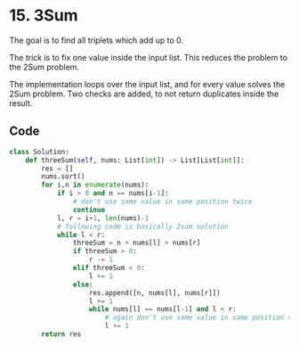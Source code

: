 # 15. 3Sum
The goal is to find all triplets which add up to 0.

The trick is to fix one value inside the input list. This reduces the problem to the 2Sum problem. 

The implementation loops over the input list, and for every value solves the 2Sum problem. Two checks are added, to not return duplicates inside the result.

## Code
```python
class Solution:
    def threeSum(self, nums: List[int]) -> List[List[int]]:
        res = []
        nums.sort()
        for i,n in enumerate(nums):
            if i > 0 and n == nums[i-1]:
                # don't use same value in same position twice
                continue
            l, r = i+1, len(nums)-1
            # following code is basically 2sum solution
            while l < r:
                threeSum = n + nums[l] + nums[r]
                if threeSum > 0:
                    r -= 1
                elif threeSum < 0:
                    l += 1
                else:
                    res.append([n, nums[l], nums[r]])
                    l += 1
                    while nums[l] == nums[l-1] and l < r:
                        # again don't use same value in same position twice
                        l += 1
        return res
```
